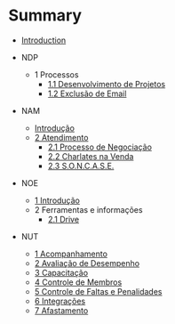 # Summary

* [Introduction](README.md)

* NDP
  * 1 Processos
    * [1.1 Desenvolvimento de Projetos](ndp/processo-de-desenvolvimento.md)
    * [1.2 Exclusão de Email](ndp/processo-de-exclusao-de-email.md)
    
* NAM
  * [Introdução](nam/nam-introducao.md)  
  * [2 Atendimento](nam/atendimento.md)
    * [2.1 Processo de Negociação](nam/processo-de-negociacao.md)
    * [2.2 Charlates na Venda](nam/charlates.md)
    * [2.3 S.O.N.C.A.S.E.](nam/soncase.md)

* NOE
	* [1 Introdução](noe/noe-introducao.md)
	* 2 Ferramentas e informações
		* [2.1 Drive](noe/drive.md)

* NUT
	* [1 Acompanhamento](nut/acompanhamento.md)
	* [2 Avaliação de Desempenho](nut/avaliacao-de-desempenho.md)
	* [3 Capacitação](nut/capacitacao.md)
	* [4 Controle de Membros](nut/controle-de-membros.md)
	* [5 Controle de Faltas e Penalidades](nut/controle-de-faltas-e-penalidades.md)
	* [6 Integrações](nut/integracoes.md)
	* [7 Afastamento](nut/afastamento.md)
